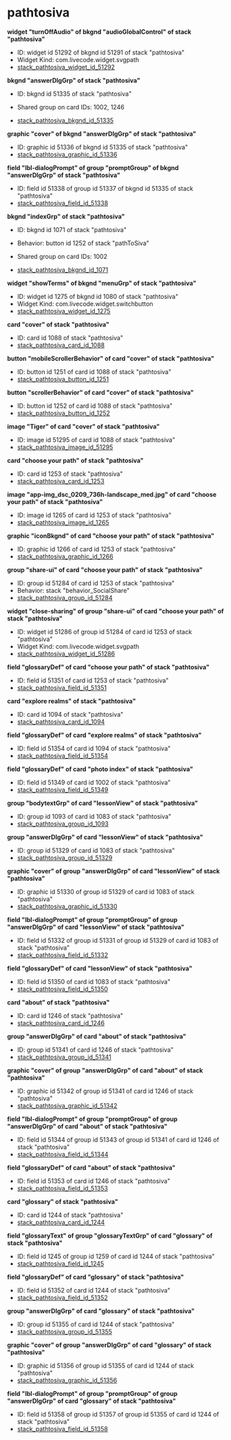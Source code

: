 # pathtosiva
**widget "turnOffAudio" of bkgnd "audioGlobalControl" of stack "pathtosiva"**
* ID: widget id 51292 of bkgnd id 51291 of stack "pathtosiva"
* Widget Kind: com.livecode.widget.svgpath
* [stack_pathtosiva_widget_id_51292](./../../ScriptTracker/modules/pathtosiva_Scripts/stack_pathtosiva_widget_id_51292.livecodescript)

**bkgnd "answerDlgGrp" of stack "pathtosiva"**
* ID: bkgnd id 51335 of stack "pathtosiva"

* Shared group on card IDs: 1002, 1246
* [stack_pathtosiva_bkgnd_id_51335](./../../ScriptTracker/modules/pathtosiva_Scripts/stack_pathtosiva_bkgnd_id_51335.livecodescript)

**graphic "cover" of bkgnd "answerDlgGrp" of stack "pathtosiva"**
* ID: graphic id 51336 of bkgnd id 51335 of stack "pathtosiva"
* [stack_pathtosiva_graphic_id_51336](./../../ScriptTracker/modules/pathtosiva_Scripts/stack_pathtosiva_graphic_id_51336.livecodescript)

**field "lbl-dialogPrompt" of group "promptGroup" of bkgnd "answerDlgGrp" of stack "pathtosiva"**
* ID: field id 51338 of group id 51337 of bkgnd id 51335 of stack "pathtosiva"
* [stack_pathtosiva_field_id_51338](./../../ScriptTracker/modules/pathtosiva_Scripts/stack_pathtosiva_field_id_51338.livecodescript)

**bkgnd "indexGrp" of stack "pathtosiva"**
* ID: bkgnd id 1071 of stack "pathtosiva"
* Behavior: button id 1252 of stack "pathToSiva"

* Shared group on card IDs: 1002
* [stack_pathtosiva_bkgnd_id_1071](./../../ScriptTracker/modules/pathtosiva_Scripts/stack_pathtosiva_bkgnd_id_1071.livecodescript)

**widget "showTerms" of bkgnd "menuGrp" of stack "pathtosiva"**
* ID: widget id 1275 of bkgnd id 1080 of stack "pathtosiva"
* Widget Kind: com.livecode.widget.switchbutton
* [stack_pathtosiva_widget_id_1275](./../../ScriptTracker/modules/pathtosiva_Scripts/stack_pathtosiva_widget_id_1275.livecodescript)

**card "cover" of stack "pathtosiva"**
* ID: card id 1088 of stack "pathtosiva"
* [stack_pathtosiva_card_id_1088](./../../ScriptTracker/modules/pathtosiva_Scripts/stack_pathtosiva_card_id_1088.livecodescript)

**button "mobileScrollerBehavior" of card "cover" of stack "pathtosiva"**
* ID: button id 1251 of card id 1088 of stack "pathtosiva"
* [stack_pathtosiva_button_id_1251](./../../ScriptTracker/modules/pathtosiva_Scripts/stack_pathtosiva_button_id_1251.livecodescript)

**button "scrollerBehavior" of card "cover" of stack "pathtosiva"**
* ID: button id 1252 of card id 1088 of stack "pathtosiva"
* [stack_pathtosiva_button_id_1252](./../../ScriptTracker/modules/pathtosiva_Scripts/stack_pathtosiva_button_id_1252.livecodescript)

**image "Tiger" of card "cover" of stack "pathtosiva"**
* ID: image id 51295 of card id 1088 of stack "pathtosiva"
* [stack_pathtosiva_image_id_51295](./../../ScriptTracker/modules/pathtosiva_Scripts/stack_pathtosiva_image_id_51295.livecodescript)

**card "choose your path" of stack "pathtosiva"**
* ID: card id 1253 of stack "pathtosiva"
* [stack_pathtosiva_card_id_1253](./../../ScriptTracker/modules/pathtosiva_Scripts/stack_pathtosiva_card_id_1253.livecodescript)

**image "app-img_dsc_0209_736h-landscape_med.jpg" of card "choose your path" of stack "pathtosiva"**
* ID: image id 1265 of card id 1253 of stack "pathtosiva"
* [stack_pathtosiva_image_id_1265](./../../ScriptTracker/modules/pathtosiva_Scripts/stack_pathtosiva_image_id_1265.livecodescript)

**graphic "iconBkgnd" of card "choose your path" of stack "pathtosiva"**
* ID: graphic id 1266 of card id 1253 of stack "pathtosiva"
* [stack_pathtosiva_graphic_id_1266](./../../ScriptTracker/modules/pathtosiva_Scripts/stack_pathtosiva_graphic_id_1266.livecodescript)

**group "share-ui" of card "choose your path" of stack "pathtosiva"**
* ID: group id 51284 of card id 1253 of stack "pathtosiva"
* Behavior: stack "behavior_SocialShare"
* [stack_pathtosiva_group_id_51284](./../../ScriptTracker/modules/pathtosiva_Scripts/stack_pathtosiva_group_id_51284.livecodescript)

**widget "close-sharing" of group "share-ui" of card "choose your path" of stack "pathtosiva"**
* ID: widget id 51286 of group id 51284 of card id 1253 of stack "pathtosiva"
* Widget Kind: com.livecode.widget.svgpath
* [stack_pathtosiva_widget_id_51286](./../../ScriptTracker/modules/pathtosiva_Scripts/stack_pathtosiva_widget_id_51286.livecodescript)

**field "glossaryDef" of card "choose your path" of stack "pathtosiva"**
* ID: field id 51351 of card id 1253 of stack "pathtosiva"
* [stack_pathtosiva_field_id_51351](./../../ScriptTracker/modules/pathtosiva_Scripts/stack_pathtosiva_field_id_51351.livecodescript)

**card "explore realms" of stack "pathtosiva"**
* ID: card id 1094 of stack "pathtosiva"
* [stack_pathtosiva_card_id_1094](./../../ScriptTracker/modules/pathtosiva_Scripts/stack_pathtosiva_card_id_1094.livecodescript)

**field "glossaryDef" of card "explore realms" of stack "pathtosiva"**
* ID: field id 51354 of card id 1094 of stack "pathtosiva"
* [stack_pathtosiva_field_id_51354](./../../ScriptTracker/modules/pathtosiva_Scripts/stack_pathtosiva_field_id_51354.livecodescript)

**field "glossaryDef" of card "photo index" of stack "pathtosiva"**
* ID: field id 51349 of card id 1002 of stack "pathtosiva"
* [stack_pathtosiva_field_id_51349](./../../ScriptTracker/modules/pathtosiva_Scripts/stack_pathtosiva_field_id_51349.livecodescript)

**group "bodytextGrp" of card "lessonView" of stack "pathtosiva"**
* ID: group id 1093 of card id 1083 of stack "pathtosiva"
* [stack_pathtosiva_group_id_1093](./../../ScriptTracker/modules/pathtosiva_Scripts/stack_pathtosiva_group_id_1093.livecodescript)

**group "answerDlgGrp" of card "lessonView" of stack "pathtosiva"**
* ID: group id 51329 of card id 1083 of stack "pathtosiva"
* [stack_pathtosiva_group_id_51329](./../../ScriptTracker/modules/pathtosiva_Scripts/stack_pathtosiva_group_id_51329.livecodescript)

**graphic "cover" of group "answerDlgGrp" of card "lessonView" of stack "pathtosiva"**
* ID: graphic id 51330 of group id 51329 of card id 1083 of stack "pathtosiva"
* [stack_pathtosiva_graphic_id_51330](./../../ScriptTracker/modules/pathtosiva_Scripts/stack_pathtosiva_graphic_id_51330.livecodescript)

**field "lbl-dialogPrompt" of group "promptGroup" of group "answerDlgGrp" of card "lessonView" of stack "pathtosiva"**
* ID: field id 51332 of group id 51331 of group id 51329 of card id 1083 of stack "pathtosiva"
* [stack_pathtosiva_field_id_51332](./../../ScriptTracker/modules/pathtosiva_Scripts/stack_pathtosiva_field_id_51332.livecodescript)

**field "glossaryDef" of card "lessonView" of stack "pathtosiva"**
* ID: field id 51350 of card id 1083 of stack "pathtosiva"
* [stack_pathtosiva_field_id_51350](./../../ScriptTracker/modules/pathtosiva_Scripts/stack_pathtosiva_field_id_51350.livecodescript)

**card "about" of stack "pathtosiva"**
* ID: card id 1246 of stack "pathtosiva"
* [stack_pathtosiva_card_id_1246](./../../ScriptTracker/modules/pathtosiva_Scripts/stack_pathtosiva_card_id_1246.livecodescript)

**group "answerDlgGrp" of card "about" of stack "pathtosiva"**
* ID: group id 51341 of card id 1246 of stack "pathtosiva"
* [stack_pathtosiva_group_id_51341](./../../ScriptTracker/modules/pathtosiva_Scripts/stack_pathtosiva_group_id_51341.livecodescript)

**graphic "cover" of group "answerDlgGrp" of card "about" of stack "pathtosiva"**
* ID: graphic id 51342 of group id 51341 of card id 1246 of stack "pathtosiva"
* [stack_pathtosiva_graphic_id_51342](./../../ScriptTracker/modules/pathtosiva_Scripts/stack_pathtosiva_graphic_id_51342.livecodescript)

**field "lbl-dialogPrompt" of group "promptGroup" of group "answerDlgGrp" of card "about" of stack "pathtosiva"**
* ID: field id 51344 of group id 51343 of group id 51341 of card id 1246 of stack "pathtosiva"
* [stack_pathtosiva_field_id_51344](./../../ScriptTracker/modules/pathtosiva_Scripts/stack_pathtosiva_field_id_51344.livecodescript)

**field "glossaryDef" of card "about" of stack "pathtosiva"**
* ID: field id 51353 of card id 1246 of stack "pathtosiva"
* [stack_pathtosiva_field_id_51353](./../../ScriptTracker/modules/pathtosiva_Scripts/stack_pathtosiva_field_id_51353.livecodescript)

**card "glossary" of stack "pathtosiva"**
* ID: card id 1244 of stack "pathtosiva"
* [stack_pathtosiva_card_id_1244](./../../ScriptTracker/modules/pathtosiva_Scripts/stack_pathtosiva_card_id_1244.livecodescript)

**field "glossaryText" of group "glossaryTextGrp" of card "glossary" of stack "pathtosiva"**
* ID: field id 1245 of group id 1259 of card id 1244 of stack "pathtosiva"
* [stack_pathtosiva_field_id_1245](./../../ScriptTracker/modules/pathtosiva_Scripts/stack_pathtosiva_field_id_1245.livecodescript)

**field "glossaryDef" of card "glossary" of stack "pathtosiva"**
* ID: field id 51352 of card id 1244 of stack "pathtosiva"
* [stack_pathtosiva_field_id_51352](./../../ScriptTracker/modules/pathtosiva_Scripts/stack_pathtosiva_field_id_51352.livecodescript)

**group "answerDlgGrp" of card "glossary" of stack "pathtosiva"**
* ID: group id 51355 of card id 1244 of stack "pathtosiva"
* [stack_pathtosiva_group_id_51355](./../../ScriptTracker/modules/pathtosiva_Scripts/stack_pathtosiva_group_id_51355.livecodescript)

**graphic "cover" of group "answerDlgGrp" of card "glossary" of stack "pathtosiva"**
* ID: graphic id 51356 of group id 51355 of card id 1244 of stack "pathtosiva"
* [stack_pathtosiva_graphic_id_51356](./../../ScriptTracker/modules/pathtosiva_Scripts/stack_pathtosiva_graphic_id_51356.livecodescript)

**field "lbl-dialogPrompt" of group "promptGroup" of group "answerDlgGrp" of card "glossary" of stack "pathtosiva"**
* ID: field id 51358 of group id 51357 of group id 51355 of card id 1244 of stack "pathtosiva"
* [stack_pathtosiva_field_id_51358](./../../ScriptTracker/modules/pathtosiva_Scripts/stack_pathtosiva_field_id_51358.livecodescript)

